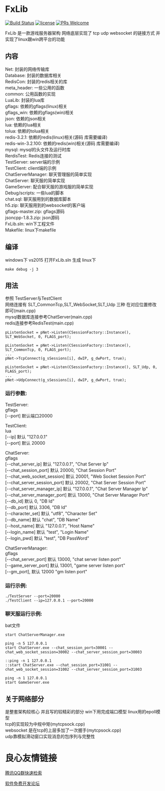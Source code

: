 FxLib
===

[![Build Status](https://www.travis-ci.org/724789975/FxLib.svg?branch=master)](https://www.travis-ci.org/724789975/FxLib/jobs/382006781)
[![license](http://img.shields.io/badge/license-MIT-blue.svg)](https://github.com/724789975/FxLib/blob/master/LICENSE)
[![PRs Welcome](https://img.shields.io/badge/PRs-welcome-blue.svg)](https://github.com/724789975/FxLib/pulls)

FxLib 是一款游戏服务器架构 网络底层实现了 tcp udp websocket 的链接方式 并实现了linux跟win跨平台的功能

内容
-------
Net:                封装的网络传输库  
Database:           封装的数据库相关  
RedisCon:           封装的redis相关的库  
meta_header:        一些公用的函数  
common:             公用函数的实现  
LuaLib:             封装的lua库  
gflags:             依赖的gflags(linux)相关  
gflags_win:         依赖的gflags(win)相关  
json:               依赖的json相关  
lua:                依赖的lua相关  
tolua:              依赖的tolua相关  
redis-3.2.1:        依赖的redis(linux)相关(源码 库需要编译)  
redis-win-3.2.100:  依赖的redis(win)相关(源码 库需要编译)  
mysql:              mysql的头文件及运行时库  
RerdisTest:         Redis连接的测试  
TestServer:         server端的示例  
TestClient:         client端的示例  
ChatServerManager:  聊天管理服的简单实现  
ChatServer:         聊天服的简单实现  
GameServer:         配合聊天服的游戏服的简单实现  
Debug/scripts:      一些lua的脚本  
chat.sql:           聊天服用到的数据库脚本  
h5.zip:             聊天服用到的websocket的客户端  
gflags-master.zip:  gflags源码  
jsoncpp-1.8.3.zip:  json源码  
FxLib.sln:          win下工程文件  
Makefile:           linux下makefile  

编译
-------
windows下 vs2015 打开FxLib.sln 生成
linux下
```
make debug -j 3
```

用法
------
参照 TestServer与TestClient  
网络连接有 SLT_CommonTcp,SLT_WebSocket,SLT_Udp 三种 在对应位置修改即可(main.cpp)  
mysql数据库连接参考ChatServer(main.cpp)  
redis连接参考RedisTest(main.cpp)  

```
pListenSocket = pNet->Listen(CSessionFactory::Instance(), SLT_WebSocket, 0, FLAGS_port);
```

```
pListenSocket = pNet->Listen(CSessionFactory::Instance(), SLT_CommonTcp, 0, FLAGS_port);
...
pNet->TcpConnect(g_sSessions[i], dwIP, g_dwPort, true);
```

```
pListenSocket = pNet->Listen(CSessionFactory::Instance(), SLT_Udp, 0, FLAGS_port);
...
pNet->UdpConnect(g_sSessions[i], dwIP, g_dwPort, true);
```
### 运行参数:
TestServer:  
gflags  
[--port] 默认端口20000

TestClient:  
lua  
[--ip] 默认 "127.0.0.1"  
[--port] 默认 20000

ChatServer:  
gflags  
[--chat_server_ip] 默认 "127.0.0.1", "Chat Server Ip"  
[--chat_session_port] 默认 20000, "Chat Session Port"  
[--chat_web_socket_session] 默认 20001, "Web Socket Session Port"  
[--chat_server_session_port] 默认 20002, "Chat Server Session Port"  
[--chat_server_manager_ip] 默认 "127.0.0.1", "Chat Server Manager Ip"  
[--chat_server_manager_port] 默认 13000, "Chat Server Manager Port"  
[--db_id] 默认 0, "DB Id"  
[--db_port] 默认 3306, "DB Id"  
[--character_set] 默认 "utf8", "Character Set"  
[--db_name] 默认 "chat", "DB Name"  
[--host_name] 默认 "127.0.0.1", "Host Name"  
[--login_name] 默认 "test", "Login Name"  
[--login_pwd] 默认 "test", "DB PassWord"

ChatServerManager:  
gflags  
[--chat_server_port] 默认 13000, "chat server listen port"  
[--game_server_port] 默认 13001, "game server listen port"  
[--gm_port], 默认 12000 "gm listen port"

### 运行示例:
    ./TestServer --port=20000
    ./TestClient --ip=127.0.0.1 --port=20000

### 聊天服运行示例:
bat文件
```
start ChatServerManager.exe

ping -n 5 127.0.0.1
start ChatServer.exe --chat_session_port=30001 --chat_web_socket_session=30002 --chat_server_session_port=30003

::ping -n 1 127.0.0.1
::start ChatServer.exe --chat_session_port=31001 --chat_web_socket_session=31002 --chat_server_session_port=31003

ping -n 1 127.0.0.1
start GameServer.exe
```

关于网络部分
----------
是整套架构较核心 并且写的较精彩的部分 win下用完成端口模型 linux用的epoll模型  
tcp的实现较为中规中矩(mytcpsock.cpp)  
websocket 是在tcp的上层多加了一次握手(mytcpsock.cpp)  
udp靠模拟滑动窗口实现消息的包序列与完整性



 # 良心友情链接

[腾讯QQ群快速检索](http://u.720life.cn/s/8cf73f7c)

[软件免费开发论坛](http://u.720life.cn/s/bbb01dc0)